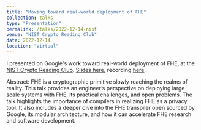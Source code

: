 ```yaml
---
title: "Moving toward real-world deployment of FHE"
collection: talks
type: "Presentation"
permalink: /talks/2022-12-14-nist
venue: "NIST Crypto Reading Club"
date: 2022-12-14
location: "Virtual"
---
```


I presented on Google's work toward real-world deployment of FHE, at the [NIST Crypto Reading Club](https://csrc.nist.gov/projects/crypto-reading-club). [Slides here](https://csrc.nist.gov/csrc/media/Presentations/2022/crclub-2022-12-14/images-media/20221214-crypto-club-cathie-yun-slides-real-FHE.pdf), recording [here](https://csrc.nist.gov/Presentations/2022/crclub-2022-12-14).

Abstract: FHE is a cryptographic primitive slowly reaching the realms of reality.  This talk provides an engineer’s perspective on deploying large scale systems with FHE, its practical challenges, and open problems. The talk highlights the importance of compilers in realizing FHE as a privacy tool. It also includes a deeper dive into the FHE transpiler open sourced by Google, its modular architecture, and how it can accelerate FHE research and software development.
